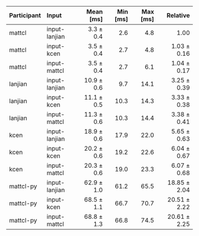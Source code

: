 | Participant | Input | Mean [ms] | Min [ms] | Max [ms] | Relative |
|:---|:---|---:|---:|---:|---:|
| mattcl | input-lanjian | 3.3 ± 0.4 | 2.6 | 4.8 | 1.00 |
| mattcl | input-kcen | 3.5 ± 0.4 | 2.7 | 4.8 | 1.03 ± 0.16 |
| mattcl | input-mattcl | 3.5 ± 0.4 | 2.7 | 6.1 | 1.04 ± 0.17 |
| lanjian | input-lanjian | 10.9 ± 0.6 | 9.7 | 14.1 | 3.25 ± 0.39 |
| lanjian | input-kcen | 11.1 ± 0.5 | 10.3 | 14.3 | 3.33 ± 0.38 |
| lanjian | input-mattcl | 11.3 ± 0.6 | 10.3 | 14.4 | 3.38 ± 0.41 |
| kcen | input-lanjian | 18.9 ± 0.6 | 17.9 | 22.0 | 5.65 ± 0.63 |
| kcen | input-kcen | 20.2 ± 0.6 | 19.2 | 22.6 | 6.04 ± 0.67 |
| kcen | input-mattcl | 20.3 ± 0.6 | 19.0 | 23.3 | 6.07 ± 0.68 |
| mattcl-py | input-lanjian | 62.9 ± 1.0 | 61.2 | 65.5 | 18.85 ± 2.04 |
| mattcl-py | input-kcen | 68.5 ± 1.1 | 66.7 | 70.7 | 20.51 ± 2.22 |
| mattcl-py | input-mattcl | 68.8 ± 1.3 | 66.8 | 74.5 | 20.61 ± 2.25 |
